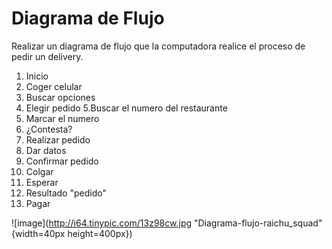 # Diagrama de Flujo
Realizar un diagrama de flujo que  la computadora realice el proceso de pedir un delivery.

1. Inicio
2. Coger celular
3. Buscar opciones 
4. Elegir pedido
5.Buscar el numero del restaurante
6. Marcar el numero 
7. ¿Contesta?
8. Realizar pedido
9. Dar datos
10. Confirmar pedido
11. Colgar
12. Esperar
13. Resultado "pedido"
14. Pagar

![image](http://i64.tinypic.com/13z98cw.jpg "Diagrama-flujo-raichu_squad"{width=40px height=400px})